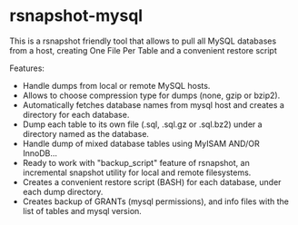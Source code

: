 # rsnapshot-mysql

This is a rsnapshot friendly tool that allows to pull all MySQL databases from a host, creating One File Per Table and a convenient restore script

Features:
  - Handle dumps from local or remote MySQL hosts.
  - Allows to choose compression type for dumps (none, gzip or bzip2).
  - Automatically fetches database names from mysql host and creates a directory for each database.
  - Dump each table to its own file (.sql, .sql.gz or .sql.bz2) under a directory named as the database.
  - Handle dump of mixed database tables using MyISAM AND/OR InnoDB...
  - Ready to work with "backup_script" feature of rsnapshot, an incremental snapshot utility for local and remote filesystems.
  - Creates a convenient restore script (BASH) for each database, under each dump directory.
  - Creates backup of GRANTs (mysql permissions), and info files with the list of tables and mysql version.
